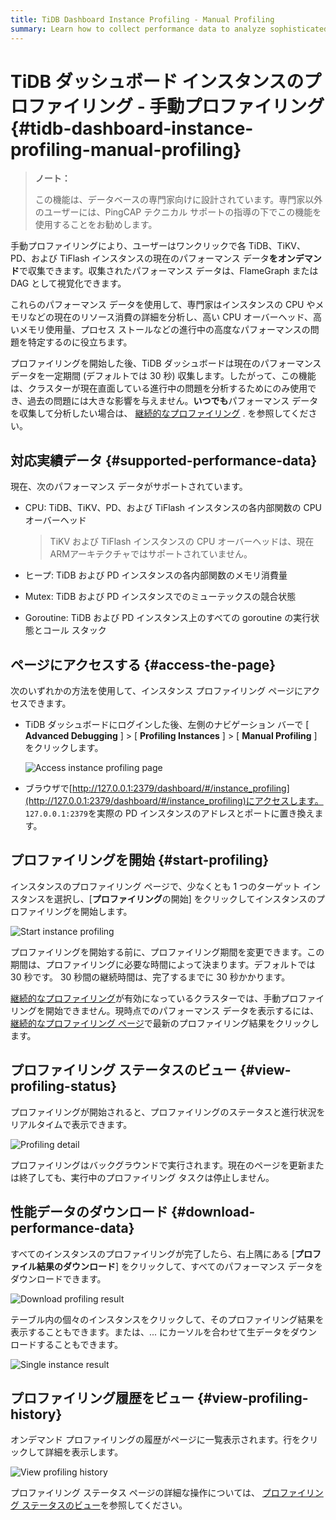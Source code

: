 ```yaml
---
title: TiDB Dashboard Instance Profiling - Manual Profiling
summary: Learn how to collect performance data to analyze sophisticated problems.
---
```


# TiDB ダッシュボード インスタンスのプロファイリング - 手動プロファイリング {#tidb-dashboard-instance-profiling-manual-profiling}

> **ノート：**
>
> この機能は、データベースの専門家向けに設計されています。専門家以外のユーザーには、PingCAP テクニカル サポートの指導の下でこの機能を使用することをお勧めします。

手動プロファイリングにより、ユーザーはワンクリックで各 TiDB、TiKV、PD、および TiFlash インスタンスの現在のパフォーマンス データ**をオンデマンド**で収集できます。収集されたパフォーマンス データは、FlameGraph または DAG として視覚化できます。

これらのパフォーマンス データを使用して、専門家はインスタンスの CPU やメモリなどの現在のリソース消費の詳細を分析し、高い CPU オーバーヘッド、高いメモリ使用量、プロセス ストールなどの進行中の高度なパフォーマンスの問題を特定するのに役立ちます。

プロファイリングを開始した後、TiDB ダッシュボードは現在のパフォーマンス データを一定期間 (デフォルトでは 30 秒) 収集します。したがって、この機能は、クラスターが現在直面している進行中の問題を分析するためにのみ使用でき、過去の問題には大きな影響を与えません。**いつでも**パフォーマンス データを収集して分析したい場合は、 [継続的なプロファイリング](/dashboard/continuous-profiling.md) . を参照してください。

## 対応実績データ {#supported-performance-data}

現在、次のパフォーマンス データがサポートされています。

-   CPU: TiDB、TiKV、PD、および TiFlash インスタンスの各内部関数の CPU オーバーヘッド

    > TiKV および TiFlash インスタンスの CPU オーバーヘッドは、現在 ARMアーキテクチャではサポートされていません。

-   ヒープ: TiDB および PD インスタンスの各内部関数のメモリ消費量

-   Mutex: TiDB および PD インスタンスでのミューテックスの競合状態

-   Goroutine: TiDB および PD インスタンス上のすべての goroutine の実行状態とコール スタック

## ページにアクセスする {#access-the-page}

次のいずれかの方法を使用して、インスタンス プロファイリング ページにアクセスできます。

-   TiDB ダッシュボードにログインした後、左側のナビゲーション バーで [ **Advanced Debugging** ] &gt; [ <strong>Profiling Instances</strong> ] &gt; [ <strong>Manual Profiling</strong> ] をクリックします。

    ![Access instance profiling page](/media/dashboard/dashboard-profiling-access.png)

-   ブラウザで[http://127.0.0.1:2379/dashboard/#/instance_profiling](http://127.0.0.1:2379/dashboard/#/instance_profiling)にアクセスします。 `127.0.0.1:2379`を実際の PD インスタンスのアドレスとポートに置き換えます。

## プロファイリングを開始 {#start-profiling}

インスタンスのプロファイリング ページで、少なくとも 1 つのターゲット インスタンスを選択し、[**プロファイリング**の開始] をクリックしてインスタンスのプロファイリングを開始します。

![Start instance profiling](/media/dashboard/dashboard-profiling-start.png)

プロファイリングを開始する前に、プロファイリング期間を変更できます。この期間は、プロファイリングに必要な時間によって決まります。デフォルトでは 30 秒です。 30 秒間の継続時間は、完了するまでに 30 秒かかります。

[継続的なプロファイリング](/dashboard/continuous-profiling.md)が有効になっているクラスターでは、手動プロファイリングを開始できません。現時点でのパフォーマンス データを表示するには、 [継続的なプロファイリング ページ](/dashboard/continuous-profiling.md#access-the-page)で最新のプロファイリング結果をクリックします。

## プロファイリング ステータスのビュー {#view-profiling-status}

プロファイリングが開始されると、プロファイリングのステータスと進行状況をリアルタイムで表示できます。

![Profiling detail](/media/dashboard/dashboard-profiling-view-progress.png)

プロファイリングはバックグラウンドで実行されます。現在のページを更新または終了しても、実行中のプロファイリング タスクは停止しません。

## 性能データのダウンロード {#download-performance-data}

すべてのインスタンスのプロファイリングが完了したら、右上隅にある [**プロファイル結果のダウンロード**] をクリックして、すべてのパフォーマンス データをダウンロードできます。

![Download profiling result](/media/dashboard/dashboard-profiling-download.png)

テーブル内の個々のインスタンスをクリックして、そのプロファイリング結果を表示することもできます。または、... にカーソルを合わせて生データをダウンロードすることもできます。

![Single instance result](/media/dashboard/dashboard-profiling-view-single.png)

## プロファイリング履歴をビュー {#view-profiling-history}

オンデマンド プロファイリングの履歴がページに一覧表示されます。行をクリックして詳細を表示します。

![View profiling history](/media/dashboard/dashboard-profiling-history.png)

プロファイリング ステータス ページの詳細な操作については、 [プロファイリング ステータスのビュー](#view-profiling-status)を参照してください。
